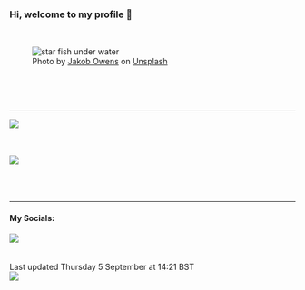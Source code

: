 <h3>Hi, welcome to my profile 👋</h3>

<br />
<figure>
  <img
    src="https://images.unsplash.com/photo-1487252015168-776961549aca?crop=entropy&cs=tinysrgb&fit=max&fm=jpg&ixid=M3wyNzQ3MDB8MHwxfHJhbmRvbXx8fHx8fHx8fDE3MjU1MzkzNDV8&ixlib=rb-4.0.3&q=80&w=1080&auto=format"
    alt="star fish under water" 
  />
  <figcaption>Photo by <a
    href="https://unsplash.com/@jakobowens1?utm_source=Profile%20readme&utm_medium=referral">Jakob Owens</a> on <a
    href="https://unsplash.com/?utm_source=Profile%20readme&utm_medium=referral">Unsplash</a></figcaption>
</figure>




  <br /><br /><br />

<hr />
<img
  src="https://github-readme-stats.vercel.app/api?username=shanelucy&show_icons=true&theme=calm"
/>
<br /><br /><br />

<img 
  src="https://github-readme-stats.vercel.app/api/top-langs/?username=shanelucy&theme=calm"
/>
<br /><br /><br /><br />
<hr />
<h4>My Socials:</h4>
<a href="https://uk.linkedin.com/in/shane-lucy-4735b616a">
  <img
    src="https://img.shields.io/badge/linkedin%20-%230077B5.svg?&style=for-the-badge&logo=linkedin&logoColor=white"
  />
</a>
<br /><br /><br />
Last updated Thursday 5 September at 14:21 BST
<br />
<img
  src="https://github.com/ShaneLucy/ShaneLucy/workflows/README%20build/badge.svg"
/>
